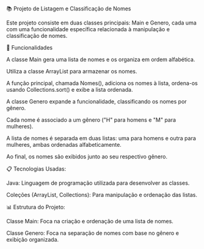 📚 Projeto de Listagem e Classificação de Nomes

Este projeto consiste em duas classes principais: Main e Genero, cada uma com uma funcionalidade específica relacionada à manipulação e classificação de nomes.


🔧 Funcionalidades

A classe Main gera uma lista de nomes e os organiza em ordem alfabética.

Utiliza a classe ArrayList para armazenar os nomes.

A função principal, chamada Nomes(), adiciona os nomes à lista, ordena-os usando Collections.sort() e exibe a lista ordenada.
 
A classe Genero expande a funcionalidade, classificando os nomes por gênero.

Cada nome é associado a um gênero ("H" para homens e "M" para mulheres).

A lista de nomes é separada em duas listas: uma para homens e outra para mulheres, ambas ordenadas alfabeticamente.

Ao final, os nomes são exibidos junto ao seu respectivo gênero.


📋 Tecnologias Usadas:

Java: Linguagem de programação utilizada para desenvolver as classes.

Coleções (ArrayList, Collections): Para manipulação e ordenação das listas.


📊 Estrutura do Projeto:

Classe Main: Foca na criação e ordenação de uma lista de nomes.

Classe Genero: Foca na separação de nomes com base no gênero e exibição organizada.

